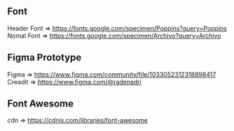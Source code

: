 ## Font
Header Font => https://fonts.google.com/specimen/Poppins?query=Poppins
Nomal Font => https://fonts.google.com/specimen/Archivo?query=Archivo

## Figma Prototype
Figma => https://www.figma.com/community/file/1033052312318898417
Creadit => https://www.figma.com/@radenadri

## Font Awesome
cdn => https://cdnjs.com/libraries/font-awesome
